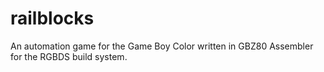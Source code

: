 # railblocks
An automation game for the Game Boy Color written in GBZ80 Assembler for the RGBDS build system.
